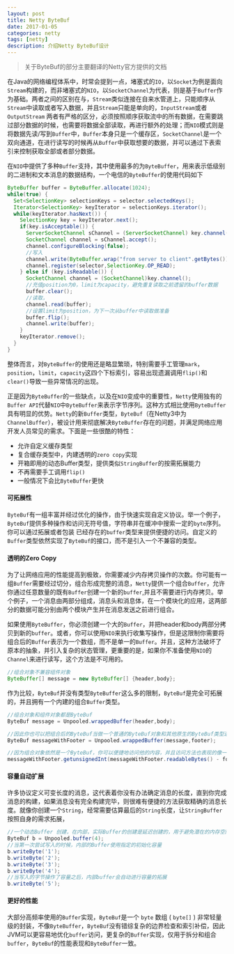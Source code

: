 ```yaml
---
layout: post
title: Netty ByteBuf 
date: 2017-01-05
categories: netty
tags: [netty]
description: 介绍Netty ByteBuf设计
---
```


> 关于ByteBuf的部分主要翻译的Netty官方提供的文档

在Java的网络编程体系中，时常会提到一点，堵塞式的`IO`，以`Socket`为例是面向`Stream`构建的，而非堵塞式的`NIO`，以`SocketChannel`为代表，则是基于`Buffer`作为基础。两者之间的区别在与，`Stream`类似连接在自来水管道上，只能顺序从`Stream`中读取或者写入数据，并且`Stream`只能是单向的，`InputStream`或者`OutputStream` 两者有严格的区分，必须按照顺序获取流中的所有数据，在需要跳过部分数据的时候，也需要将数据全部读取，再进行额外的处理；而`NIO`模式则是将数据先读/写到`Buffer`中，`Buffer`本身只是一个缓存区，`SocketChannel`是一个双向通道，在进行读写的时候再从`Buffer`中获取想要的数据，并可以通过下表索引来控制获取全部或者部分数据。

在`NIO`中提供了多种`Buffer`支持，其中使用最多的为`ByteBuffer`，用来表示低级别的二进制和文本消息的数据结构，一个电信的`ByteBuffer`的使用代码如下

````java
ByteBuffer buffer = ByteBuffer.allocate(1024);
while(true) {
  Set<SelectionKey> selectionKeys = selector.selectedKeys();
  Iterator<SelectionKey> keyIterator = selectionKeys.iterator();
  while(keyIterator.hasNext()) {
    SelectionKey key = keyIterator.next();
    if(key.isAcceptable()) {
      ServerSocketChannel sChannel = (ServerSocketChannel) key.channel();
      SocketChannel channel = sChannel.accept();
      channel.configureBlocking(false);
      //写入
      channel.write(ByteBuffer.wrap("from server to client".getBytes()));
      channel.register(selector,SelectionKey.OP_READ);
    } else if (key.isReadable()) {
      SocketChannel channel = (SocketChannel)key.channel();
      //充值position为0，limit为capacity，避免重复读取之前遗留的buffer数据
      buffer.clear();
      //读取，
      channel.read(buffer);
      //设置limit为position，为下一次从buffer中读取做准备
      buffer.flip();
      channel.write(buffer);
    }
    keyIterator.remove();
  }
}
````

整体而言，对`ByteBuffer`的使用还是略显繁琐，特别需要手工管理`mark`，`position`，`limit`，`capacity`这四个下标索引，容易出现遗漏调用`flip()`和`clear()`导致一些异常情况的出现。

正是因为`ByteBuffer`的一些缺点，以及在`NIO`变成中的重要性，`Netty`使用独有的`Buffer API`代替`NIO`中`ByteBuffer`来表示字节序列。这种方式相比使用`ByteBuffer`具有明显的优势。`Netty`的新`Buffer`类型，`ByteBuf`（在Netty3中为`ChannelBuffer`），被设计用来彻底解决`ByteBuffer`存在的问题，并满足网络应用开发人员常见的需求。下面是一些很酷的特性：

- 允许自定义缓存类型
- 复合缓存类型中，内建透明的`zero copy`实现
- 开箱即用的动态Buffer类型，提供类似`StringBuffer`的按需拓展能力
- 不再需要手工调用`flip()`
- 一般情况下会比`ByteBuffer`更快

####  可拓展性

`ByteBuf`有一组丰富并经过优化的操作，由于快速实现自定义协议。举一个例子，`ByteBuf`提供多种操作和访问无符号值，字符串并在缓冲中搜索一定的`byte`序列。你可以通过拓展或者包装 已经存在的`buffer`类型来提供便捷的访问。自定义的`Buffer`类型依然实现了`ByteBuf`的接口，而不是引入一个不兼容的类型。

#### 透明的Zero Copy

为了让网络应用的性能提高到极致，你需要减少内存拷贝操作的次数。你可能有一组`Buffer`需要经过切分，组合形成完整的消息，`Netty`提供一个组合`Buffer`，允许你通过任意数量的既有`Buffer`创建一个新的`buffer`,并且不需要进行内存拷贝。举个例子，一个消息由两部分组成，消息头和消息体，在一个模块化的应用，这两部分的数据可能分别由两个模块产生并在消息发送之前进行组合。

如果使用`ByteBuffer`，你必须创建一个大的`Buffer`，并把header和body两部分拷贝到新的`buffer`。或者，你可以使用`NIO`来执行收集写操作，但是这限制你需要将组合后的`Buffer`表示为一个数组，而不是单一的`Buffer`。并且，这种方法破坏了原本的抽象，并引入复杂的状态管理，更重要的是，如果你不准备使用`NIO`的`Channel`来进行读写，这个方法是不可用的。

````java
//组合对象不兼容组件对象
ByteBuffer[] message = new ByteBuffer[] {header,body};
````

作为比较，`ByteBuf`并没有类型`ByteBuffer`这么多的限制，`ByteBuf`是完全可拓展的，并且拥有一个内建的组合`Buffer`类型。

````java
//组合对象和组件对象都是ByteBuf
ByteBuf message = Unpooled.wrappedBuffer(header,body);

//因此你也可以把组合后的ByteBuf当做一个普通的ByteBuf对象和其他原生的ByteBuf类型进行组合
ByteBuf messageWithFooter = Unpooled.wrappedBuffer(message,footer);

//因为组合对象依然是一个ByteBuf，你可以便捷地访问他的内容，并且访问方法也表现的像一个简单的Buffer，你甚至可以跨越原来的组件长度，进行跨多个组件对象的操作。
messageWithFooter.getunsignedInt(messageWithFooter.readableBytes() - footer.readableBytes() -1);
````

#### **容量自动扩展**

许多协议定义可变长度的消息，这代表着你没有办法确定消息的长度，直到你完成消息的构建，如果消息没有完全构建完毕，则很难有便捷的方法获取精确的消息长度。就像你创建一个`String`，经常需要估算最后的`String`长度，让`StringBuffer`按照自身的需求拓展，

````java
//一个动态Buffer 创建，在内部，实际Buffer的创建是延迟创建的，用于避免潜在的内存空间浪费
ByteBuf b = Unpooled.buffer(4);
//当第一次尝试写入的时候，内部的Buffer使用指定的初始化容量
b.writeByte('1');
b.writeByte('2');
b.writeByte('3');
b.writeByte('4');
//当写入的字节操作了容量之后，内部buffer会自动进行容量的拓展
b.writeByte('5');
````

#### 更好的性能

大部分高频率使用的`Buffer`实现，`ByteBuf`是一个 `byte` 数组 ( `byte[]` ) 非常轻量级的封装，不像`ByteBuffer`，`ByteBuf`没有错综复杂的边界检查和索引补偿，因此JVM可以更容易地优化`buffer`访问，更复杂的`Buffer`实现，仅用于拆分和组合`buffer`，`ByteBuf`的性能表现和`ByteBuffer`一致。















